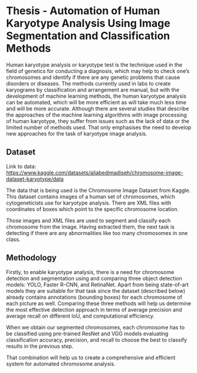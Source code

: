 # Thesis - Automation of Human Karyotype Analysis Using Image Segmentation and Classification Methods

Human karyotype analysis or karyotype test is the technique used in the field of genetics for conducting a diagnosis, which may help to check one’s chromosomes and identify if there are any genetic problems that cause disorders or diseases. The methods currently used in labs to create karyograms by classification and arrangement are manual, but with the development of machine learning methods, the human karyotype analysis can be automated, which will be more efficient as will take much less time and will be more accurate. Although there are several studies that describe the approaches of the machine learning algorithms with image processing of human karyotype, they suffer from issues such as the lack of data or the limited number of methods used. That only emphasises the need to develop new approaches for the task of karyotype image analysis.

## Dataset

Link to data: https://www.kaggle.com/datasets/aliabedimadiseh/chromosome-image-dataset-karyotype/data	

The data that is being used is the Chromosome Image Dataset from Kaggle. This dataset contains images of a human set of chromosomes, which cytogeneticists use for karyotype analysis. There are XML files with coordinates of boxes which point to the specific chromosome location.

Those images and XML files are used to segment and classify each chromosome from the image. Having extracted them, the next task is detecting if there are any abnormalities like too many chromosomes in one class.

## Methodology

Firstly, to enable karyotype analysis, there is a need for chromosome detection and segmentation using and comparing three object detection models: YOLO, Faster R-CNN, and RetinaNet. Apart from being state-of-art models they are suitable for that task since the dataset (described below) already contains annotations (bounding boxes) for each chromosome of each picture as well. Comparing these three methods will help us determine the most effective detection approach in terms of average precision and average recall on different IoU, and computational efficiency.

When we obtain our segmented chromosomes, each chromosome has to be classified using pre-trained ResNet and VGG models evaluating classification accuracy, precision, and recall to choose the best to classify results in the previous step. 

That combination will help us to create a comprehensive and efficient system for automated chromosome analysis.
